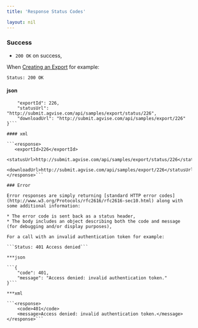 ```yaml
---
title: 'Response Status Codes'

layout: nil
---
```


### Success

* `200 OK` on success,

When [Creating an Export](#export-create) for example:

```Status: 200 OK```

#### json

```{
	"exportId": 226,
	"statusUrl": "http://submit.agvise.com/api/samples/export/status/226",
	"downloadUrl": "http://submit.agvise.com/api/samples/export/226"
}```

#### xml

```<response>
   <exportId>226</exportId>
   <statusUrl>http://submit.agvise.com/api/samples/export/status/226</statusUrl>
   <downloadUrl>http://submit.agvise.com/api/samples/export/226</statusUrl>
</response>```

### Error

Error responses are simply returning [standard HTTP error codes](http://www.w3.org/Protocols/rfc2616/rfc2616-sec10.html) along with some additional information:

* The error code is sent back as a status header,
* The body includes an object describing both the code and message (for debugging and/or display purposes),

For a call with an invalid authentication token for example:

```Status: 401 Access denied```

***json

```{
    "code": 401,
    "message": "Access denied: invalid authentication token."
}```

***xml

```<response>
    <code>401</code>
    <message>Access denied: invalid authentication token.</message>
</response>```